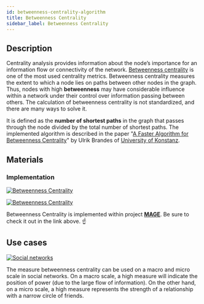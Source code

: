 ```yaml
---
id: betweenness-centrality-algorithm
title: Betweenness Centrality
sidebar_label: Betweenness Centrality
---
```


## Description

Centrality analysis provides information about the node’s importance for an information flow or connectivity of the network. [Betweenness centrality](https://en.wikipedia.org/wiki/Betweenness_centrality) is one of the most used centrality metrics. Betweenness centrality measures the extent to which a node lies on paths between other nodes in the graph. Thus, nodes with high **betweenness** may have considerable influence within a network under their control over information passing between others. The calculation of betweenness centrality is not standardized, and there are many ways to solve it.

It is defined as the **number of shortest paths** in the graph that passes through the node divided by the total number of shortest paths. The implemented algorithm is described in the paper "[A Faster Algorithm for Betweenness Centrality](http://snap.stanford.edu/class/cs224w-readings/brandes01centrality.pdf)" by Ulrik Brandes of [University of Konstanz](https://www.uni-konstanz.de/en/).

## Materials

### Implementation

[![Betweenness Centrality](https://img.shields.io/badge/Betweenness_Centrality-Implementation-FB6E00?style=for-the-badge&logo=github&logoColor=white)](/mage/query-modules/cpp/betweenness-centrality)

[![Betweenness Centrality](https://img.shields.io/badge/Betweenness_Centrality-Documentation-FCC624?style=for-the-badge&logo=cplusplus&logoColor=white)](/mage/query-modules/cpp/betweenness-centrality)

Betweenness Centrality is implemented within project [**MAGE**](https://github.com/memgraph/mage). Be sure to check it out in the link above. :point_up:

## Use cases

[![Social networks](https://img.shields.io/badge/Social_networks-Application-8A477F?style=for-the-badge)](/mage/query-modules/python/node-similarity)


The measure betweenness centrality can be used on a macro and micro scale in social networks. On a macro scale, a high measure will indicate the position of power (due to the large flow of information). On the other hand, on a micro scale, a high measure represents the strength of a relationship with a narrow circle of friends.
